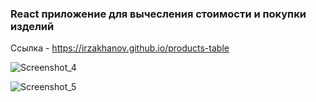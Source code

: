 ### React приложение для вычесления стоимости и покупки изделий

Ссылка - https://irzakhanov.github.io/products-table

![Screenshot_4](https://user-images.githubusercontent.com/47324041/131260061-7edad281-46cf-4d0b-bc51-2674b2a3e236.png)

![Screenshot_5](https://user-images.githubusercontent.com/47324041/131260064-302eaa4b-16b1-44ee-b717-88856dc8720f.png)
